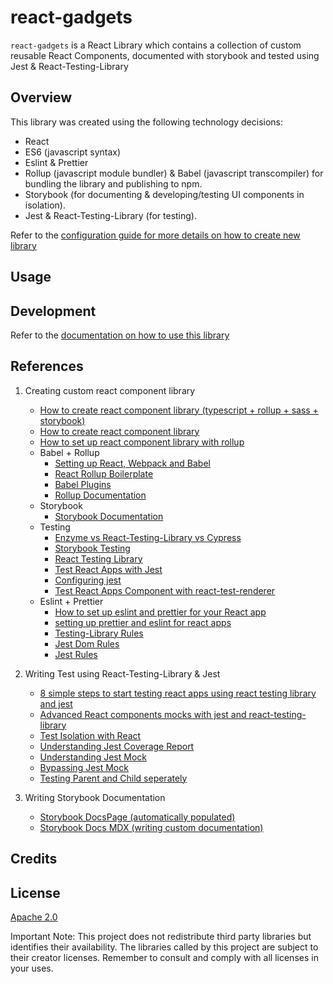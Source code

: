# react-gadgets

`react-gadgets` is a React Library which contains a collection of custom reusable React Components, documented with storybook and tested using Jest &amp; React-Testing-Library

## Overview

This library was created using the following technology decisions:
- React 
- ES6 (javascript syntax)
- Eslint & Prettier
- Rollup (javascript module bundler) & Babel (javascript transcompiler) for bundling the library and publishing to npm.
- Storybook (for documenting & developing/testing UI components in isolation).
- Jest & React-Testing-Library (for testing).

Refer to the [configuration guide for more details on how to create new library](./doc/CREATE_NEW_LIBRARY.md)

## Usage

## Development

Refer to the [documentation on how to use this library](./doc/README.md)

## References

1. Creating custom react component library
    - [How to create react component library (typescript + rollup + sass + storybook)](https://blog.harveydelaney.com/creating-your-own-react-component-library/)
    - [How to create react component library](https://medium.com/better-programming/lets-build-react-components-library-part-3-b2e7aec478a2)
    - [How to set up react component library with rollup](https://medium.com/grandata-engineering/how-i-set-up-a-react-component-library-with-rollup-be6ccb700333)
    - Babel + Rollup
        - [Setting up React, Webpack and Babel](https://www.valentinog.com/blog/babel/)
        - [React Rollup Boilerplate](https://github.com/KaiHotz/react-rollup-boilerplate)
        - [Babel Plugins](https://babeljs.io/docs/en/plugins/)
        - [Rollup Documentation](https://rollupjs.org/guide/en/#creating-your-first-bundle)
    - Storybook
        - [Storybook Documentation](https://storybook.js.org/docs/basics/introduction/)
    - Testing
        - [Enzyme vs React-Testing-Library vs Cypress](https://medium.com/javascript-in-plain-english/i-tested-a-react-app-with-jest-testing-library-and-cypress-here-are-the-differences-3192eae03850)
        - [Storybook Testing](https://storybook.js.org/docs/testing/react-ui-testing/)
        - [React Testing Library](https://testing-library.com/docs/react-testing-library/intro)
        - [Test React Apps with Jest](https://jestjs.io/docs/en/tutorial-react)
        - [Configuring jest](https://jestjs.io/docs/en/configuration)
        - [Test React Apps Component with react-test-renderer](https://www.valentinog.com/blog/testing-react/)
    - Eslint + Prettier
        - [How to set up eslint and prettier for your React app](https://thomlom.dev/setup-eslint-prettier-react/)
        - [setting up prettier and eslint for react apps](https://medium.com/dubizzletechblog/setting-up-prettier-and-eslint-for-js-and-react-apps-bbc779d29062)
        - [Testing-Library Rules](https://github.com/testing-library/eslint-plugin-testing-library)
        - [Jest Dom Rules](https://github.com/testing-library/eslint-plugin-jest-dom)
        - [Jest Rules](https://www.npmjs.com/package/eslint-plugin-jest)
       
2. Writing Test using React-Testing-Library & Jest
    - [8 simple steps to start testing react apps using react testing library and jest](https://www.freecodecamp.org/news/8-simple-steps-to-start-testing-react-apps-using-react-testing-library-and-jest/)
    - [Advanced React components mocks with jest and react-testing-library](https://medium.com/@ericdcobb/advanced-react-component-mocks-with-jest-and-react-testing-library-f1ae8838400b)
    - [Test Isolation with React](https://kentcdodds.com/blog/test-isolation-with-react)
    - [Understanding Jest Coverage Report](https://medium.com/@krishankantsinghal/how-to-read-test-coverage-report-generated-using-jest-c2d1cb70da8b)
    - [Understanding Jest Mock](https://medium.com/@rickhanlonii/understanding-jest-mocks-f0046c68e53c)
    - [Bypassing Jest Mock](https://jestjs.io/docs/en/bypassing-module-mocks)
    - [Testing Parent and Child seperately](https://github.com/testing-library/react-testing-library/issues/167)

3. Writing Storybook Documentation
    - [Storybook DocsPage (automatically populated)](https://github.com/storybookjs/storybook/blob/master/addons/docs/docs/docspage.md)
    - [Storybook Docs MDX (writing custom documentation)](https://github.com/storybookjs/storybook/blob/master/addons/docs/docs/mdx.md)

## Credits

## License

[Apache 2.0](LICENSE)

Important Note: This project does not redistribute third party libraries but identifies their availability. The libraries called by this project are subject to their creator licenses. Remember to consult and comply with all licenses in your uses.
